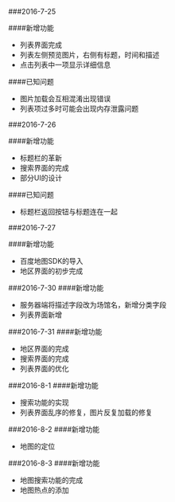 ###2016-7-25

####新增功能
- 列表界面完成
- 列表左侧预览图片，右侧有标题，时间和描述
- 点击列表中一项显示详细信息

####已知问题
- 图片加载会互相混淆出现错误
- 列表项过多时可能会出现内存泄露问题

###2016-7-26

####新增功能
- 标题栏的革新
- 搜索界面的完成
- 部分UI的设计

####已知问题
- 标题栏返回按钮与标题连在一起

###2016-7-27

####新增功能
- 百度地图SDK的导入
- 地区界面的初步完成

###2016-7-30
####新增功能
- 服务器端将描述字段改为场馆名，新增分类字段
- 列表界面新增

###2016-7-31
####新增功能

- 地区界面的完成
- 搜索界面的完成
- 列表界面的优化

###2016-8-1
####新增功能

- 搜索功能的实现
- 列表界面乱序的修复，图片反复加载的修复

###2016-8-2
####新增功能

- 地图的定位

###2016-8-3
####新增功能

- 地图搜索功能的完成
- 地图热点的添加
